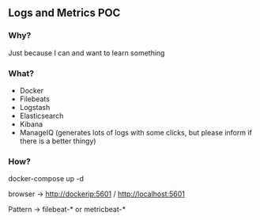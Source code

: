 ## Logs and Metrics POC


### Why?
Just because I can and want to learn something

### What?
* Docker
* Filebeats
* Logstash
* Elasticsearch
* Kibana
* ManageIQ (generates lots of logs with some clicks, but please inform if there is a better thingy)

### How?

docker-compose up -d

browser -> [http://dockerip:5601](http://dockerip:5601) / [http://localhost:5601](http://localhost:5601)

Pattern -> filebeat-* or metricbeat-*